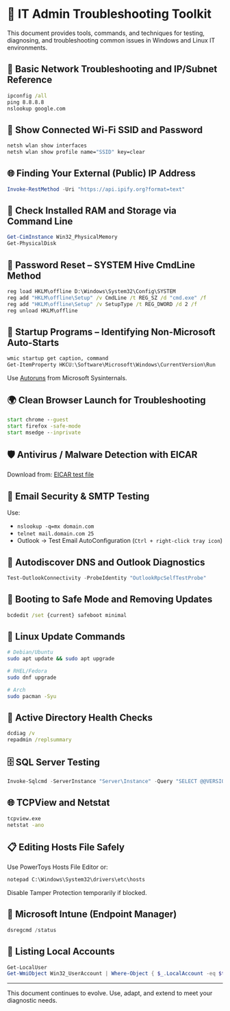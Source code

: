 # 🧰 IT Admin Troubleshooting Toolkit

This document provides tools, commands, and techniques for testing, diagnosing, and troubleshooting common issues in Windows and Linux IT environments.

## 🧭 Basic Network Troubleshooting and IP/Subnet Reference

```cmd
ipconfig /all
ping 8.8.8.8
nslookup google.com
```

## 📶 Show Connected Wi-Fi SSID and Password

```cmd
netsh wlan show interfaces
netsh wlan show profile name="SSID" key=clear
```

## 🌐 Finding Your External (Public) IP Address

```powershell
Invoke-RestMethod -Uri "https://api.ipify.org?format=text"
```

## 💾 Check Installed RAM and Storage via Command Line

```powershell
Get-CimInstance Win32_PhysicalMemory
Get-PhysicalDisk
```

## 🔐 Password Reset – SYSTEM Hive CmdLine Method

```cmd
reg load HKLM\offline D:\Windows\System32\Config\SYSTEM
reg add "HKLM\offline\Setup" /v CmdLine /t REG_SZ /d "cmd.exe" /f
reg add "HKLM\offline\Setup" /v SetupType /t REG_DWORD /d 2 /f
reg unload HKLM\offline
```

## 🚀 Startup Programs – Identifying Non-Microsoft Auto-Starts

```cmd
wmic startup get caption, command
Get-ItemProperty HKCU:\Software\Microsoft\Windows\CurrentVersion\Run
```

Use [Autoruns](https://live.sysinternals.com/tools/autoruns.exe) from Microsoft Sysinternals.

## 🌍 Clean Browser Launch for Troubleshooting

```cmd
start chrome --guest
start firefox -safe-mode
start msedge --inprivate
```

## 🛡️ Antivirus / Malware Detection with EICAR

Download from: [EICAR test file](https://www.eicar.org/download-anti-malware-testfile/)

## 📧 Email Security & SMTP Testing

Use:
- `nslookup -q=mx domain.com`
- `telnet mail.domain.com 25`
- Outlook → Test Email AutoConfiguration (`Ctrl + right-click tray icon`)

## 📨 Autodiscover DNS and Outlook Diagnostics

```powershell
Test-OutlookConnectivity -ProbeIdentity "OutlookRpcSelfTestProbe"
```

## 🧰 Booting to Safe Mode and Removing Updates

```cmd
bcdedit /set {current} safeboot minimal
```

## 🐧 Linux Update Commands

```bash
# Debian/Ubuntu
sudo apt update && sudo apt upgrade

# RHEL/Fedora
sudo dnf upgrade

# Arch
sudo pacman -Syu
```

## 🧬 Active Directory Health Checks

```cmd
dcdiag /v
repadmin /replsummary
```

## 🗄️ SQL Server Testing

```powershell
Invoke-Sqlcmd -ServerInstance "Server\Instance" -Query "SELECT @@VERSION"
```

## 🌐 TCPView and Netstat

```cmd
tcpview.exe
netstat -ano
```

## 📋 Editing Hosts File Safely

Use PowerToys Hosts File Editor or:

```cmd
notepad C:\Windows\System32\drivers\etc\hosts
```

Disable Tamper Protection temporarily if blocked.

## 📱 Microsoft Intune (Endpoint Manager)

```powershell
dsregcmd /status
```

## 👤 Listing Local Accounts

```powershell
Get-LocalUser
Get-WmiObject Win32_UserAccount | Where-Object { $_.LocalAccount -eq $true }
```

---

This document continues to evolve. Use, adapt, and extend to meet your diagnostic needs.
